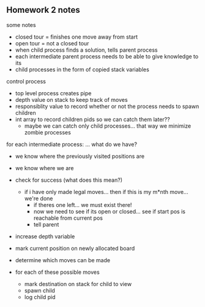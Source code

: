 ## Homework 2 notes

some notes
- closed tour = finishes one move away from start
- open tour = not a closed tour
- when child process finds a solution, tells parent process
- each intermediate parent process needs to be able to give knowledge to its
- child processes in the form of copied stack variables


control process

- top level process creates pipe
- depth value on stack to keep track of moves
- responsiblity value to record whether or not the process needs to spawn children
- int array to record children pids so we can catch them later??
  - maybe we can catch only child processes... that way we minimize zombie processes


for each intermediate process:
... what do we have?
  - we know where the previously visited positions are
  - we know where we are

- check for success (what does this mean?)
  - if i have only made legal moves... then if this is my m\*nth move... we're done
    - if theres one left... we must exist there!
    - now we need to see if its open or closed... see if start pos is reachable from current pos
    - tell parent
- increase depth variable
- mark current position on newly allocated board
- determine which moves can be made
- for each of these possible moves
  - mark destination on stack for child to view
  - spawn child
  - log child pid
